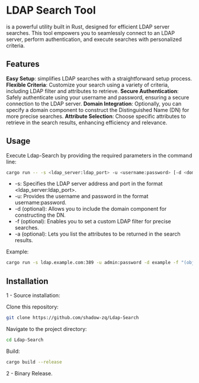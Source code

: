 
# LDAP Search Tool
 is a powerful utility built in Rust, designed for efficient LDAP server searches. This tool empowers you to seamlessly connect to an LDAP server, perform authentication, and execute searches with personalized criteria.

## Features
**Easy Setup**: simplifies LDAP searches with a straightforward setup process.
**Flexible Criteria**: Customize your search using a variety of criteria, including LDAP filter and attributes to retrieve.
**Secure Authentication**: Safely authenticate using your username and password, ensuring a secure connection to the LDAP server.
**Domain Integration**: Optionally, you can specify a domain component to construct the Distinguished Name (DN) for more precise searches.
**Attribute Selection**: Choose specific attributes to retrieve in the search results, enhancing efficiency and relevance.

## Usage
Execute Ldap-Search by providing the required parameters in the command line:
```sh
cargo run -- -s <ldap_server:ldap_port> -u <username:password> [-d <domain_component>] [-f <filter>] [-a <attributes>]
```
- -s: Specifies the LDAP server address and port in the format <ldap_server:ldap_port>.
- -u: Provides the username and password in the format username:password.
- -d (optional): Allows you to include the domain component for constructing the DN.
- -f (optional): Enables you to set a custom LDAP filter for precise searches.
- -a (optional): Lets you list the attributes to be returned in the search results.

Example:
```sh
cargo run -s ldap.example.com:389 -u admin:password -d example -f "(objectclass=user)" -a cn,mail
```
## Installation

1 - Source installation:

Clone this repository: 
```sh
git clone https://github.com/shadow-zq/Ldap-Search
```
Navigate to the project directory: 
```sh
cd Ldap-Search
```
Build:
```sh
cargo build --release
```
2 - Binary Release.

